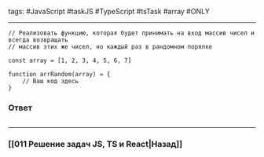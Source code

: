 tags: #JavaScript #taskJS #TypeScript #tsTask #array #ONLY 
____

```JS
// Реализовать функцию, которая будет принимать на вход массив чисел и всегда возвращать
// массив этих же чисел, но каждый раз в рандомном порялке

const array = [1, 2, 3, 4, 5, 6, 7]

function arrRandom(array) = {
	// Ваш код здесь
}
```

### Ответ

```js

```

___
### [[011 Решение задач JS, TS и React|Назад]]